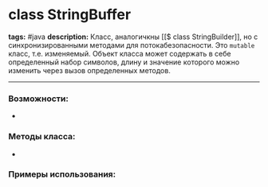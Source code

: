 # class StringBuffer
**tags:** #java
**description:** Класс, аналогичкны [[$ class StringBuilder]], но с синхронизированными методами для потокабезопасности. Это `mutable` класс, т.е. изменяемый. Объект класса может содержать в себе определенный набор символов, длину и значение которого можно изменить через вызов определенных методов.

---
### Возможности:
- 
### Методы класса:
- 

### Примеры использования:
